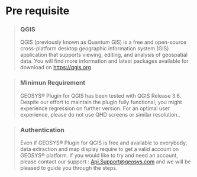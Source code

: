 # Pre requisite 


<!-- theme: info -->
> ### QGIS
>
>QGIS (previously known as Quantum GIS) is a free and open-source cross-platform desktop geographic information system (GIS) application that supports viewing, editing, and analysis of geospatial data. You will find more information and latest packages available for download on https://qgis.org 


<!-- theme: info -->

> ### Minimun Requirement
> GEOSYS® Plugin for QGIS has been tested with QGIS Release 3.6. Despite our effort to maintain the plugin fully functional, you might experience regression on further version. 
For an optimal user experience, please do not use QHD screens or similar resolution..


<!-- theme: info -->

>### Authentication
>Even if GEOSYS® Plugin for QGIS is free and available to everybody, data extraction and map display require to get a valid account on GEOSYS® platform.
If you would like to try and need an account, please contact our support : Api.Support@geosys.com and we will be pleased to guide you through the steps.

